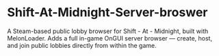 # Shift-At-Midnight-Server-broswer
A Steam-based public lobby browser for Shift - At - Midnight, built with MelonLoader. Adds a full in-game OnGUI server browser — create, host, and join public lobbies directly from within the game.
